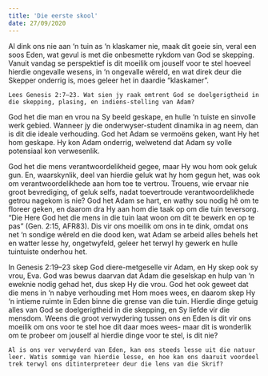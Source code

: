 ```yaml
---
title: 'Die eerste skool'
date: 27/09/2020
---
```


Al dink ons nie aan ‘n tuin as ‘n klaskamer nie, maak dit goeie sin, veral een soos Eden, wat gevul is met die onbesmette rykdom van God se skepping. Vanuit vandag se perspektief is dit moeilik om jouself voor te stel hoeveel hierdie ongevalle wesens, in ‘n ongevalle wêreld, en wat direk deur die Skepper onderrig is, moes geleer het in daardie “klaskamer”.

`Lees Genesis 2:7–23. Wat sien jy raak omtrent God se doelgerigtheid in die skepping, plasing, en indiens-stelling van Adam?`

God het die man en vrou na Sy beeld geskape, en hulle ‘n tuiste en sinvolle werk gebied. Wanneer jy die onderwyser-student dinamika in ag neem, dan is dit die ideale verhouding. God het Adam se vermoëns geken, want Hy het hom geskape. Hy kon Adam onderrig, welwetend dat Adam sy volle potensiaal kon verwesenlik.

God het die mens verantwoordelikheid gegee, maar Hy wou hom ook geluk gun. En, waarskynlik, deel van hierdie geluk wat hy hom gegun het, was ook om verantwoordelikhede aan hom toe te vertrou. Trouens, wie ervaar nie groot bevrediging, of geluk selfs, nadat toevertroude verantwoordelikhede getrou nagekom is nie?  God het Adam se hart, en wathy sou nodig hê om te floreer geken, en daarom dra Hy aan hom die taak op om die tuin teversorg. “Die Here God het die mens in die tuin laat woon om dit te bewerk en op te pas” (Gen. 2:15, AFR83). Dis vir ons moeilik om ons in te dink, omdat ons net ‘n sondige wêreld en die dood ken, wat Adam se arbeid alles behels het en watter lesse hy, ongetwyfeld, geleer het terwyl hy gewerk en hulle tuintuiste onderhou het.

In Genesis 2:19–23 skep God diere-metgeselle vir Adam, en Hy skep ook sy vrou, Eva. God was bewus daarvan dat Adam die geselskap en hulp van ‘n eweknie nodig gehad het, dus skep Hy die vrou. God het ook geweet dat die mens in ‘n nabye verhouding met Hom moes wees, en daarom skep Hy ‘n intieme ruimte in Eden binne die grense van die tuin. Hierdie dinge getuig alles van God se doelgerigtheid in die skepping, en Sy liefde vir die mensdom. Weens die groot verwydering tussen ons en Eden is dit vir ons moeilik om ons voor te stel hoe dit daar moes wees- maar dit is wonderlik om te probeer om jouself al hierdie dinge voor te stel, is dit nie?

`Al is ons ver verwyderd van Eden, kan ons steeds lesse uit die natuur leer. Watis sommige van hierdie lesse, en hoe kan ons daaruit voordeel trek terwyl ons ditinterpreteer deur die lens van die Skrif?`